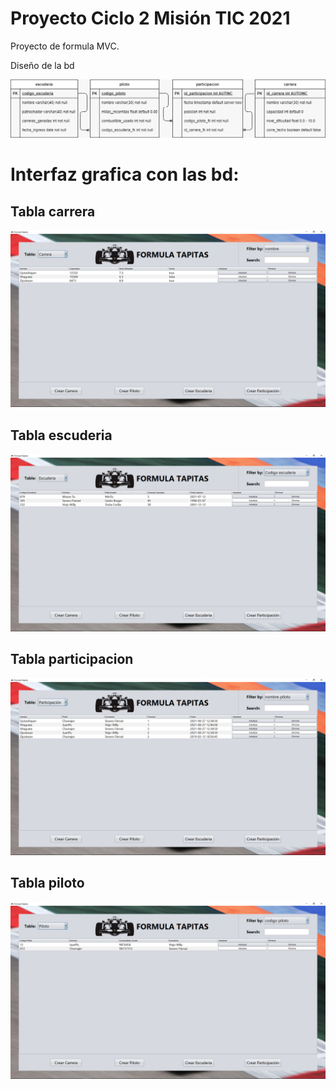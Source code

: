 # Proyecto Ciclo 2 Misión TIC 2021

Proyecto de formula MVC.

Diseño de la bd

![imagen](images/diseno_db.jpg)

# Interfaz grafica con las bd:

## Tabla carrera

![imagen](images/Tabla_carrera.png)

## Tabla escuderia

![imagen](images/tabla_escuderia.png)

## Tabla participacion

![imagen](images/tabla_participacion.png)

## Tabla piloto

![imagen](images/tabla_piloto.png)
